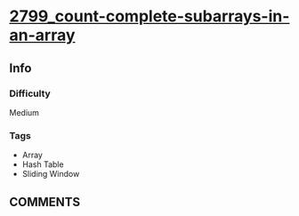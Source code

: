 # [2799_count-complete-subarrays-in-an-array](https://leetcode.com/problems/count-complete-subarrays-in-an-array/)

## Info

### Difficulty

Medium

### Tags

- Array
- Hash Table
- Sliding Window

## __COMMENTS__

> 
